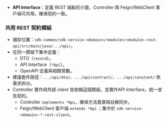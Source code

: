- **API Interface**：定義 REST 端點的介面，Controller 與 Feign/WebClient 客戶端可共用，確保契約一致。




### 共用 REST 契約模組
- 儲存位置：`sdk-common/sdk-service-<domain>/<module>/<module>-rest-api/src/main/java/.../api/`。
- 在同一模組下集中定義：
	- DTO（`record`）。
	- API Interface（`*Api`）。
	- OpenAPI 定義與相關常數。
- 建議套件路徑：`.../api/dto/`、`.../api/contract/`、`.../api/constant/` 依需求拆分。
- Controller 實作與外部 client 皆依賴這個模組，並實作API Interface，統一宣告契約。
	- Controller `implements *Api`，確保方法簽章與註解同步。
	- Feign/WebClient 客戶端 `extends *Api` ；集中於 `sdk-service-<domain>-*-rest-client`。
